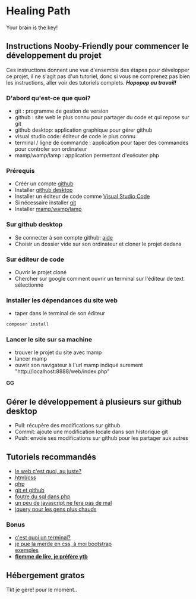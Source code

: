# Healing Path
Your brain is the key!

## Instructions Nooby-Friendly pour commencer le développement du projet
Ces instructions donnent une vue d'ensemble des étapes pour développer ce projet,
il ne s'agit pas d'un tutoriel, donc si vous ne comprenez pas bien les instructions,
aller voir des tutoriels complets. **_Hopopop au travail!_**

### D'abord qu'est-ce que quoi?

* git :  programme de gestion de version
* github : site web le plus connu pour partager du code et qui repose sur git
* github desktop: application graphique pour gérer github
* visual studio code: éditeur de code le plus connu
* terminal / ligne de commande : application pour taper des commandes pour controler son ordinateur 
* mamp/wamp/lamp : application permettant d'exécuter php

### Prérequis

* Créér un compte [github](https://github.com)
* Installer [github desktop](https://desktop.github.com/)
* Installer un éditeur de code comme [Visual Studio Code](https://code.visualstudio.com/)
* Si nécessaire installer [git](https://git-scm.com/download/)
* Installer [mamp/wamp/lamp](https://www.mamp.info/en/windows/)

### Sur github desktop
* Se connecter à son compte github: [ aide ]( https://docs.github.com/en/free-pro-team@latest/desktop/installing-and-configuring-github-desktop/setting-up-github-desktop)
* Choisir un dossier vide sur son ordinateur et cloner le projet dedans

### Sur éditeur de code
* Ouvrir le projet cloné
* Chercher sur google comment ouvrir un terminal sur l'éditeur de text sélectionné

### Installer les dépendances du site web
* taper dans le terminal de son éditeur
```bash
composer install
```

### Lancer le site sur sa machine
* trouver le projet du site avec mamp
* lancer mamp
* ouvrir son navigateur à l'url mamp indiqué surement "http://localhost:8888/web/index.php"

**GG**

## Gérer le développement à plusieurs sur github desktop
* Pull: récupère des modifications sur github
* Commit: ajoute une modification locale dans son historique git
* Push: envoie ses modifications sur github pour les partager aux autres

## Tutoriels recommandés
* [le web c'est quoi, au juste?](https://openclassrooms.com/fr/courses/1946386-comprendre-le-web)
* [html/css](https://openclassrooms.com/fr/courses/1603881-apprenez-a-creer-votre-site-web-avec-html5-et-css3)
* [php](https://openclassrooms.com/fr/courses/918836-concevez-votre-site-web-avec-php-et-mysql)
* [git et github](https://openclassrooms.com/fr/courses/5641721-utilisez-git-et-github-pour-vos-projets-de-developpement)
* [foutre du sql dans php](https://openclassrooms.com/fr/courses/918836-concevez-votre-site-web-avec-php-et-mysql)
* [un peu de javascript ne fera pas de mal](https://openclassrooms.com/fr/courses/1916641-dynamisez-vos-sites-web-avec-javascript/2725486-tp-un-formulaire-interactif)
* [jquery pour les gens plus chauds](https://openclassrooms.com/fr/courses/1567926-un-site-web-dynamique-avec-jquery)

### Bonus
* [c'est quoi un terminal?](https://openclassrooms.com/fr/courses/4614926/next-page-to-do)
* [je pue la merde en css, à moi bootstrap](https://getbootstrap.com/)
</br>[exemples](https://getbootstrap.com/docs/4.0/components/buttons/)
* **[flemme de lire, je préfère ytb](https://www.youtube.com/user/grafikarttv)**

## Hébergement gratos
Tkt je gère! pour le moment..
